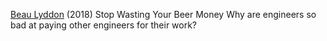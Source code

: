 
[Beau Lyddon](https://blog.realkinetic.com/stop-wasting-your-beer-money-12c3fe5e4d54?gi=f99e9ab30ea6)
(2018) Stop Wasting Your Beer Money
Why are engineers so bad at paying other engineers for their work?
